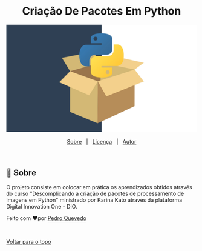 

<h1 align="center">Criação De Pacotes Em Python</h1>

<p align="center">
  <img alt="Principal linguagem do projeto" src="https://github.com/pehhc/Descomplicando-a-cria-o-de-pacotes-de-processamento-de-imagens-em-Python/blob/d562ad9f2fe9a728c01d55e058b2374dd28182b3/package.jpg">

</p>


<p align="center">
  <a href="#dart-sobre">Sobre</a> &#xa0; | &#xa0;
  <a href="#memo-licença">Licença</a> &#xa0; | &#xa0;
  <a href="https://github.com/pehhc" target="_blank">Autor</a>
</p>

<br>

## :dart: Sobre ##

O projeto consiste em colocar em prática os aprendizados obtidos através do curso "Descomplicando a criação de pacotes de processamento de imagens em Python" ministrado por Karina Kato através da plataforma Digital Innovation One - DIO.



Feito com :heart:por <a href = "https://github.com/pehhc" target="_blank">Pedro Quevedo </a>

&#xa0;

<a href="#top">Voltar para o topo</a>
